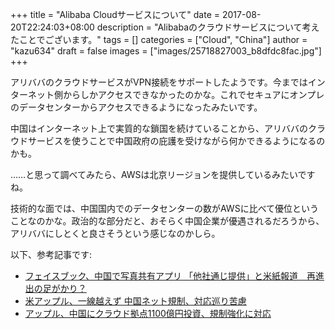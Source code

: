 +++
title = "Alibaba Cloudサービスについて"
date = 2017-08-20T22:24:03+08:00
description = "Alibabaのクラウドサービスについて考えたことでございます。"
tags = []
categories = ["Cloud", "China"]
author = "kazu634"
draft = false
images = ["images/25718827003_b8dfdc8fac.jpg"]
+++

アリババのクラウドサービスがVPN接続をサポートしたようです。今まではインターネット側からしかアクセスできなかったのかな。これでセキュアにオンプレのデータセンターからアクセスできるようになったみたいです。

中国はインターネット上で実質的な鎖国を続けていることから、アリババのクラウドサービスを使うことで中国政府の庇護を受けながら何かできるようになるのかも。

……と思って調べてみたら、AWSは北京リージョンを提供しているみたいですね。

技術的な面では、中国国内でのデータセンターの数がAWSに比べて優位ということなのかな。政治的な部分だと、おそらく中国企業が優遇されるだろうから、アリババにしとくと良さそうという感じなのかしら。

以下、参考記事です:

* [フェイスブック、中国で写真共有アプリ 「他社通じ提供」と米紙報道　再進出の足がかり？](http://www.nikkei.com/article/DGKKZO19946960T10C17A8TJC000/)
* [米アップル、一線越えず 中国ネット規制、対応巡り苦慮](http://www.nikkei.com/article/DGKKZO20171260Z10C17A8EA4000/)
* [アップル、中国にクラウド拠点1100億円投資、規制強化に対応](http://www.nikkei.com/article/DGKKASGM12H5H_S7A710C1TJ2000/)


